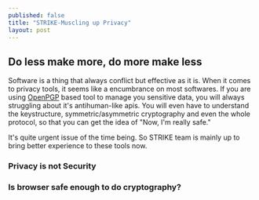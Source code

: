 ```yaml
---
published: false
title: "STRIKE-Muscling up Privacy"
layout: post
---
```



## Do less make more, do more make less

Software is a thing that always conflict but effective as it is. When it comes to privacy tools, it seems like a encumbrance on most softwares. If you are using [OpenPGP](http://www.openpgp.org/) based tool to manage you sensitive data, you will always struggling about it's antihuman-like apis. You will even have to understand the keystructure, symmetric/asymmetric cryptography and even the whole protocol, so that you can get the idea of "Now, I'm really safe."

It's quite urgent issue of the time being. So STRIKE team is mainly up to bring better experience to these tools now.

### Privacy is not Security

### Is browser safe enough to do cryptography?